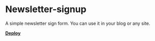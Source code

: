 # Newsletter-signup
A simple newsletter sign form. You can use it in your blog or any site.

**[Deploy](https://radiant-spire-11967.herokuapp.com/)**
